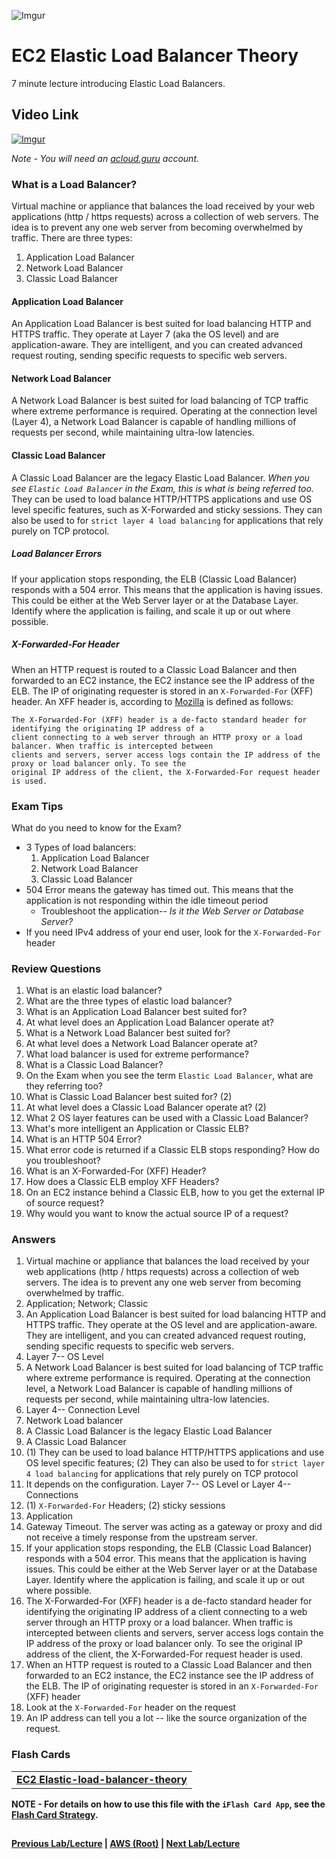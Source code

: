 ![Imgur](https://i.imgur.com/9awJmtb.png)


EC2 Elastic Load Balancer Theory
======

7 minute lecture introducing Elastic Load Balancers.

## Video Link

[![Imgur](https://i.imgur.com/MUsjRgt.png)](https://acloud.guru/course/aws-certified-solutions-architect-associate/learn/ec2/8768578c-0510-e435-98ac-beffe33389ab/watch)

*Note - You will need an [acloud.guru](acloud.guru) account.*


### What is a Load Balancer?

Virtual machine or appliance that balances the load received by your web applications (http / https requests) across
a collection of web servers. The idea is to prevent any one web server from becoming overwhelmed by traffic. There are
three types:

1.  Application Load Balancer
2.  Network Load Balancer
3.  Classic Load Balancer


#### Application Load Balancer

An Application Load Balancer is best suited for load balancing HTTP and HTTPS traffic. They operate at Layer 7 (aka the 
OS level) and are application-aware. They are intelligent, and you can created advanced request routing, sending 
specific requests to specific web servers. 


#### Network Load Balancer

A Network Load Balancer is best suited for load balancing of TCP traffic where extreme performance is required. 
Operating at the connection level (Layer 4), a Network Load Balancer is capable of handling millions of requests
per second, while maintaining ultra-low latencies.


#### Classic Load Balancer

A Classic Load Balancer are the legacy Elastic Load Balancer. _When you see `Elastic Load Balancer` in the Exam, this
is what is being referred too._ They can be used to load balance HTTP/HTTPS applications and use OS level specific
features, such as X-Forwarded and sticky sessions. They can also be used to for `strict layer 4 load balancing` for
applications that rely purely on TCP protocol.


##### Load Balancer Errors

If your application stops responding, the ELB (Classic Load Balancer) responds with a 504 error. This means that
the application is having issues. This could be either at the Web Server layer or at the Database Layer. Identify
where the application is failing, and scale it up or out where possible.


##### X-Forwarded-For Header

When an HTTP request is routed to a Classic Load Balancer and then forwarded to an EC2 instance, the EC2 instance 
see the IP address of the ELB.  The IP of originating requester is stored in an `X-Forwarded-For` (XFF) header. An
XFF header is, according to [Mozilla](https://developer.mozilla.org/en-US/docs/Web/HTTP/Headers/X-Forwarded-For) is
defined as follows:

    The X-Forwarded-For (XFF) header is a de-facto standard header for identifying the originating IP address of a 
    client connecting to a web server through an HTTP proxy or a load balancer. When traffic is intercepted between 
    clients and servers, server access logs contain the IP address of the proxy or load balancer only. To see the 
    original IP address of the client, the X-Forwarded-For request header is used.


### Exam Tips

What do you need to know for the Exam?

* 3 Types of load balancers:
  1.  Application Load Balancer
  2.  Network Load Balancer
  3.  Classic Load Balancer
* 504 Error means the gateway has timed out. This means that the application is not responding within the idle
  timeout period
  * Troubleshoot the application-- _Is it the Web Server or Database Server?_
* If you need IPv4 address of your end user, look for the `X-Forwarded-For` header
    

### Review Questions

1.  What is an elastic load balancer?
2.  What are the three types of elastic load balancer?
3.  What is an Application Load Balancer best suited for?
4.  At what level does an Application Load Balancer operate at? 
5.  What is a Network Load Balancer best suited for?
6.  At what level does a Network Load Balancer operate at?
7.  What load balancer is used for extreme performance?
8.  What is a Classic Load Balancer?
9.  On the Exam when you see the term `Elastic Load Balancer`, what are they referring too?
10. What is Classic Load Balancer best suited for? (2)
11. At what level does a Classic Load Balancer operate at? (2)
12. What 2 OS layer features can be used with a Classic Load Balancer?
13. What's more intelligent an Application or Classic ELB?
14. What is an HTTP 504 Error?
15. What error code is returned if a Classic ELB stops responding? How do you troubleshoot?
16. What is an X-Forwarded-For (XFF) Header?
17. How does a Classic ELB employ XFF Headers?
18. On an EC2 instance behind a Classic ELB, how to you get the external IP of source request?
19. Why would you want to know the actual source IP of a request?
    
    
### Answers

1.  Virtual machine or appliance that balances the load received by your web applications (http / https requests) across
    a collection of web servers. The idea is to prevent any one web server from becoming overwhelmed by traffic. 
2.  Application; Network; Classic
3.  An Application Load Balancer is best suited for load balancing HTTP and HTTPS traffic. They operate at the OS level 
    and are application-aware. They are intelligent, and you can created advanced request routing, sending 
    specific requests to specific web servers. 
4.  Layer 7-- OS Level
5.  A Network Load Balancer is best suited for load balancing of TCP traffic where extreme performance is required. 
    Operating at the connection level, a Network Load Balancer is capable of handling millions of requests
    per second, while maintaining ultra-low latencies.
6.  Layer 4-- Connection Level
7.  Network Load balancer
8.  A Classic Load Balancer is the legacy Elastic Load Balancer
9.  A Classic Load Balancer
10. (1) They can be used to load balance HTTP/HTTPS applications and use OS level specific features; (2) They can also 
    be used to for `strict layer 4 load balancing` for applications that rely purely on TCP protocol
11. It depends on the configuration. Layer 7-- OS Level or Layer 4-- Connections
12. (1) `X-Forwarded-For` Headers; (2) sticky sessions
13. Application
14. Gateway Timeout. The server was acting as a gateway or proxy and did not receive a timely response from the 
    upstream server.
15. If your application stops responding, the ELB (Classic Load Balancer) responds with a 504 error. This means that
    the application is having issues. This could be either at the Web Server layer or at the Database Layer. Identify
    where the application is failing, and scale it up or out where possible.
16. The X-Forwarded-For (XFF) header is a de-facto standard header for identifying the originating IP address of a 
    client connecting to a web server through an HTTP proxy or a load balancer. When traffic is intercepted between 
    clients and servers, server access logs contain the IP address of the proxy or load balancer only. To see the 
    original IP address of the client, the X-Forwarded-For request header is used.
17. When an HTTP request is routed to a Classic Load Balancer and then forwarded to an EC2 instance, the EC2 instance 
    see the IP address of the ELB.  The IP of originating requester is stored in an `X-Forwarded-For` (XFF) header
18. Look at the `X-Forwarded-For` header on the request
19. An IP address can tell you a lot -- like the source organization of the request.


### Flash Cards

<table>
<tr>
<td>
<b><a href="https://github.com/bradyhouse/house/blob/master/fiddles/aws/iam/ec2-elastic-load-balancer-theory-flashcards.zip?raw=true" download="ec2-elastic-load-balancer-theory-flashcards.zip">EC2 Elastic-load-balancer-theory</a></b>
</td>
</tr>
</table>

**NOTE - For details on how to use this file with the `iFlash Card App`, see the [Flash Card Strategy](https://github.com/bradyhouse/house/blob/master/fiddles/aws/readme.adoc#flash-card-strategy).**    


## 

**[Previous Lab/Lecture](ec2-ami-types.md) | [AWS (Root)](../readme.adoc) | [Next Lab/Lecture](ec2-elastic-load-balancer-lab.md)** 
 
